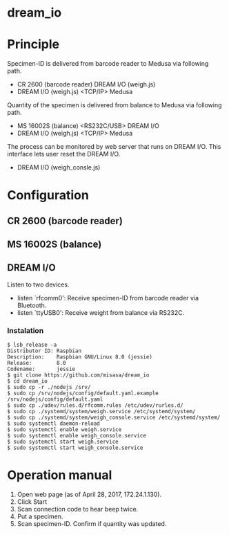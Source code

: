 dream_io
====
# Principle

Specimen-ID is delivered from barcode reader to Medusa via following
path.

- CR 2600 (barcode reader) <Bluetooth> DREAM I/O (weigh.js)
- DREAM I/O (weigh.js) <TCP/IP> Medusa

Quantity of the specimen is delivered from balance to Medusa via
following path.

- MS 16002S (balance) <RS232C/USB> DREAM I/O
- DREAM I/O (weigh.js) <TCP/IP> Medusa

The process can be monitored by web server that runs on DREAM I/O.
This interface lets user reset the DREAM I/O.

- DREAM I/O (weigh_consle.js)

# Configuration

## CR 2600 (barcode reader)

## MS 16002S (balance)

## DREAM I/O

Listen to two devices.

- listen `rfcomm0': Receive specimen-ID from barcode reader via
  Bluetooth.
- listen `ttyUSB0': Receive weight from balance via RS232C.

### Instalation
    $ lsb_release -a
    Distributor ID: Raspbian
    Description:    Raspbian GNU/Linux 8.0 (jessie)
    Release:        8.0
    Codename:       jessie
    $ git clone https://github.com/misasa/dream_io
    $ cd dream_io
    $ sudo cp -r ./nodejs /srv/
    $ sudo cp /srv/nodejs/config/default.yaml.example /srv/nodejs/config/default.yaml
    $ sudo cp ./udev/rules.d/rfcomm.rules /etc/udev/rurles.d/
    $ sudo cp ./systemd/system/weigh.service /etc/systemd/system/
    $ sudo cp ./systemd/system/weigh_console.service /etc/systemd/system/
    $ sudo systemctl daemon-reload
    $ sudo systemctl enable weigh.service
    $ sudo systemctl enable weigh_console.service
    $ sudo systemctl start weigh.service
    $ sudo systemctl start weigh_console.service

# Operation manual

1. Open web page (as of April 28, 2017, 172.24.1.130).
2. Click Start
3. Scan connection code to hear beep twice.
4. Put a specimen.
5. Scan specimen-ID.  Confirm if quantity was updated.
